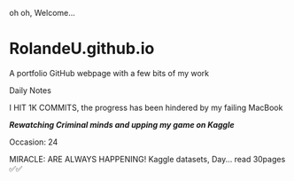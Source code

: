  oh oh, Welcome...
# RolandeU.github.io
A portfolio GitHub webpage with a few bits of my work

Daily Notes

I HIT 1K COMMITS, the progress has been hindered by my failing MacBook 

***Rewatching Criminal minds and upping my game on Kaggle***

Occasion: 24

MIRACLE: ARE ALWAYS HAPPENING!
Kaggle datasets, Day...
read 30pages ✅✅









